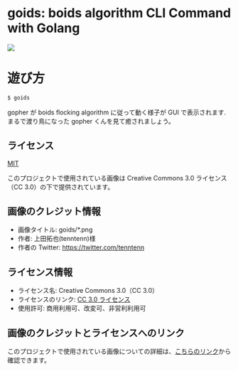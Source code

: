 # goids: boids algorithm CLI Command with Golang

![](goids.gif)

# 遊び方

```zsh
$ goids
```

gopher が boids flocking algorithm に従って動く様子が GUI で表示されます.  
まるで渡り鳥になった gopher くんを見て癒されましょう。

## ライセンス

[MIT](LICENSE)

このプロジェクトで使用されている画像は Creative Commons 3.0 ライセンス（CC 3.0）の下で提供されています。

## 画像のクレジット情報

- 画像タイトル: goids/\*.png
- 作者: 上田拓也(tenntenn)様
- 作者の Twitter: https://twitter.com/tenntenn

## ライセンス情報

- ライセンス名: Creative Commons 3.0（CC 3.0）
- ライセンスのリンク: [CC 3.0 ライセンス](https://creativecommons.org/licenses/by/3.0/)
- 使用許可: 商用利用可、改変可、非営利利用可

## 画像のクレジットとライセンスへのリンク

このプロジェクトで使用されている画像についての詳細は、[こちらのリンク](https://github.com/golang-samples/gopher-vector)から確認できます。
